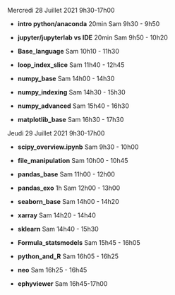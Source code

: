 Mercredi 28 Juillet 2021 9h30-17h00

   * **intro python/anaconda** 20min Sam 9h30 - 9h50
   * **jupyter/jupyterlab vs IDE** 20min Sam 9h50 - 10h20
   * **Base_language** Sam 10h10 - 11h30
   * **loop_index_slice** Sam 11h40 - 12h45

   * **numpy_base**  Sam 14h00 - 14h30
   * **numpy_indexing**  Sam 14h30 - 15h30
   * **numpy_advanced** Sam 15h40 - 16h30
   * **matplotlib_base** Sam  16h30 - 17h30


Jeudi 29 Juillet 2021 9h30-17h00

   * **scipy_overview.ipynb** Sam 9h30 - 10h00
   * **file_manipulation** Sam 10h00 - 10h45
   * **pandas_base** Sam 11h00 - 12h00
   * **pandas_exo** 1h Sam 12h00 - 13h00
   
   * **seaborn_base** Sam 14h00 - 14h20
   * **xarray** Sam 14h20 - 14h40
   * **sklearn** Sam 14h40 - 15h30
   * **Formula_statsmodels** Sam 15h45 - 16h05
   * **python_and_R** Sam 16h05 - 16h25
   * **neo** Sam 16h25 - 16h45
   * **ephyviewer** Sam 16h45-17h00
